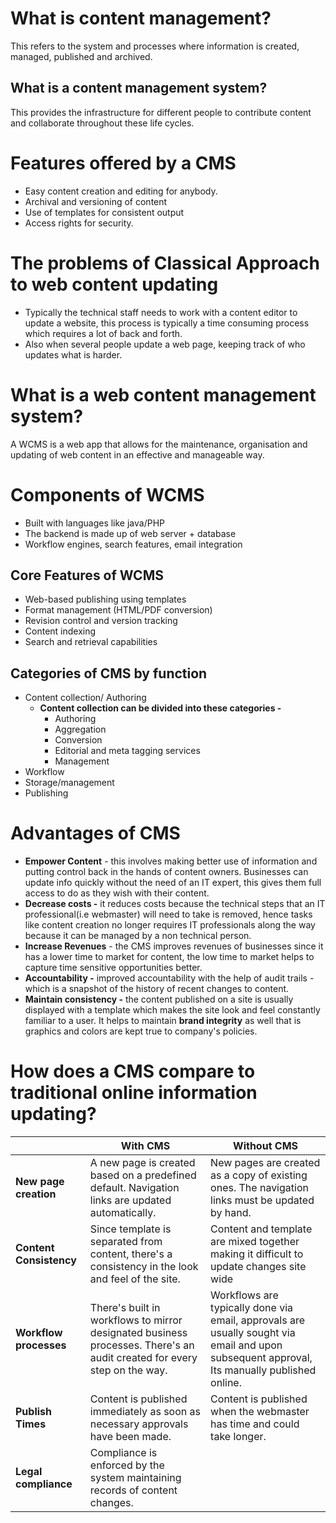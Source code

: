# What is content management?
This refers to the system and processes where information is created, managed, published and archived.

## What is a content management system?
This provides the infrastructure for different people to contribute content and collaborate throughout these life cycles.

# Features offered by a CMS
- Easy content creation and editing for anybody.
- Archival and versioning of content
- Use of templates for consistent output
- Access rights for security.

# The problems of Classical Approach to web content updating
- Typically the technical staff needs to work with a content editor to update a website, this process is typically a time consuming process which requires a lot of back and forth.
- Also when several people update a web page, keeping track of who updates what is harder.

# What is a web content management system?
A WCMS is a web app that allows for the maintenance, organisation and updating of web content in an effective and manageable way.


# Components of WCMS 
- Built with languages like java/PHP
- The backend is made up of web server + database
- Workflow engines, search features, email integration
## Core Features of WCMS
- Web-based publishing using templates
- Format management (HTML/PDF conversion)
- Revision control and version tracking
- Content indexing
- Search and retrieval capabilities

## Categories of CMS by function
- Content collection/ Authoring 
	- **Content collection can be divided into these categories -**
		- Authoring
		- Aggregation
		- Conversion
		- Editorial and meta tagging services
		- Management
- Workflow
- Storage/management
- Publishing

# Advantages of CMS
- **Empower Content** - this involves making better use of information and putting control back in the hands of content owners. Businesses can update info quickly without the need of an IT expert, this gives them full access to do as they wish with their content.
- **Decrease costs -** it reduces costs because the technical steps that an IT professional(i.e webmaster) will need to take is removed, hence tasks like content creation no longer requires IT professionals along the way because it can be managed by a non technical person.
- **Increase Revenues** - the CMS improves revenues of businesses since it has a lower time to market for content, the low time to market helps to capture time sensitive opportunities better. 
- **Accountability -** improved accountability with the help of audit trails - which is a snapshot of the history of recent changes to content.
- **Maintain consistency -** the content published on a site is usually displayed with a template which makes the site look and feel constantly familiar to a user. It helps to maintain **brand integrity** as well that is graphics and colors are kept true to company's policies.

# How does a CMS compare to traditional online information updating?

|                         | **With CMS**                                                                                                            | **Without CMS**                                                                                                                             |
| ----------------------- | ----------------------------------------------------------------------------------------------------------------------- | ------------------------------------------------------------------------------------------------------------------------------------------- |
| **New page creation**   | A new page is created based on a predefined default. Navigation links are updated automatically.                        | New pages are created as a copy of existing ones. The navigation links must be updated by hand.                                             |
| **Content Consistency** | Since template is separated from content, there's a consistency in the look and feel of the site.                       | Content and template are mixed together making it difficult to update changes site wide                                                     |
| **Workflow processes**  | There's built in workflows to mirror designated business processes. There's an audit created for every step on the way. | Workflows are typically done via email, approvals are usually sought via email and upon subsequent approval, Its manually published online. |
| **Publish Times**       | Content is published immediately as soon as necessary approvals have been made.                                         | Content is published when the webmaster has time and could take longer.                                                                     |
| **Legal compliance**    | Compliance is enforced by the system maintaining records of content changes.                                            |                                                                                                                                             |
